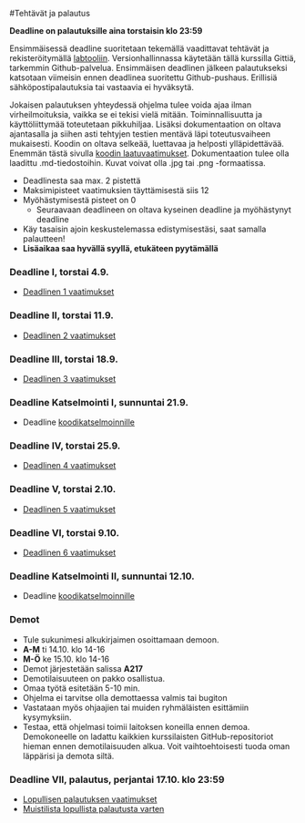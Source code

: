 ﻿#Tehtävät ja palautus

**Deadline on palautuksille aina torstaisin klo 23:59**

Ensimmäisessä deadline suoritetaan tekemällä vaadittavat tehtävät ja rekisteröitymällä [labtooliin](http://tktl-labtool.herokuapp.com/register). Versionhallinnassa käytetään tällä kurssilla Gittiä, tarkemmin Github-palvelua. Ensimmäisen deadlinen jälkeen palautukseksi katsotaan viimeisin ennen deadlinea suoritettu Github-pushaus. Erillisiä sähköpostipalautuksia tai vastaavia ei hyväksytä.

Jokaisen palautuksen yhteydessä ohjelma tulee voida ajaa ilman virheilmoituksia, vaikka se ei tekisi vielä mitään. Toiminnallisuutta ja käyttöliittymää toteutetaan pikkuhiljaa. Lisäksi dokumentaation  on oltava ajantasalla ja siihen asti tehtyjen testien mentävä läpi toteutusvaiheen mukaisesti. Koodin on oltava selkeää, luettavaa ja helposti ylläpidettävää. Enemmän tästä sivulla [koodin laatuvaatimukset](Koodin-laatuvaatimukset.md). Dokumentaation tulee olla laadittu .md-tiedostoihin. Kuvat voivat olla .jpg tai .png -formaatissa.

* Deadlinesta saa max. 2 pistettä
* Maksimipisteet vaatimuksien täyttämisestä siis 12
* Myöhästymisestä pisteet on 0
  * Seuraavaan deadlineen on oltava kyseinen deadline ja myöhästynyt deadline
* Käy tasaisin ajoin keskustelemassa edistymisestäsi, saat samalla palautteen!
* **Lisäaikaa saa hyvällä syyllä, etukäteen pyytämällä**

### Deadline I, torstai 4.9.
* [Deadlinen 1 vaatimukset](Deadline-1.md)

### Deadline II, torstai 11.9.
* [Deadlinen 2 vaatimukset](Deadline-2.md)

### Deadline III, torstai 18.9.
* [Deadlinen 3 vaatimukset](Deadline-3.md)

### Deadline Katselmointi I, sunnuntai 21.9.
* Deadline [koodikatselmoinnille](Koodikatselmointi.md)

### Deadline IV, torstai 25.9.
* [Deadlinen 4 vaatimukset](Deadline-4.md)

### Deadline V, torstai 2.10.
* [Deadlinen 5 vaatimukset](Deadline-5.md)

### Deadline VI, torstai 9.10.
* [Deadlinen 6 vaatimukset](Deadline-6.md)

### Deadline Katselmointi II, sunnuntai 12.10.
* Deadline [koodikatselmoinnille](Koodikatselmointi.md)

### Demot

* Tule sukunimesi alkukirjaimen osoittamaan demoon.
* **A-M** ti 14.10. klo 14-16
* **M-Ö** ke 15.10. klo 14-16
* Demot järjestetään salissa **A217**
* Demotilaisuuteen on pakko osallistua.
* Omaa työtä esitetään 5-10 min. 
* Ohjelma ei tarvitse olla demottaessa valmis tai bugiton
* Vastataan myös ohjaajien tai muiden ryhmäläisten esittämiin kysymyksiin.
* Testaa, että ohjelmasi toimii laitoksen koneilla ennen demoa. Demokoneelle on ladattu kaikkien kurssilaisten GitHub-repositoriot hieman ennen demotilaisuuden alkua. Voit vaihtoehtoisesti tuoda oman läppärisi ja demota siltä.

### Deadline VII, palautus, perjantai 17.10. klo 23:59

* [Lopullisen palautuksen vaatimukset](Deadline-7-lopullinen-palautus.md)
* [Muistilista lopullista palautusta varten](Muistilista.md)
